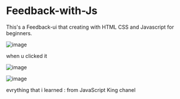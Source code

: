 # Feedback-with-Js
This's a Feedback-ui that creating with HTML CSS and Javascript for beginners.

![image](https://user-images.githubusercontent.com/119570065/219953150-bf72fce6-6aff-42ca-9452-0ba3041044b6.png)

when u clicked it

![image](https://user-images.githubusercontent.com/119570065/219953174-9eee0739-1b88-4118-a3b6-562fe2c1c4d4.png)

![image](https://user-images.githubusercontent.com/119570065/219953193-9b23a5cb-c67b-47d9-8cb6-dbd0268f415f.png)

evrything that i learned : from JavaScript King chanel 
